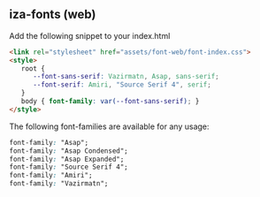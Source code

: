 ## iza-fonts (web)

Add the following snippet to your index.html
```html
<link rel="stylesheet" href="assets/font-web/font-index.css">
<style>
   root {
      --font-sans-serif: Vazirmatn, Asap, sans-serif;
      --font-serif: Amiri, "Source Serif 4", serif;
   }
   body { font-family: var(--font-sans-serif); }
</style>
```

The following font-families are available for any usage:
```css
font-family: "Asap";
font-family: "Asap Condensed";
font-family: "Asap Expanded";
font-family: "Source Serif 4";
font-family: "Amiri";
font-family: "Vazirmatn";
```
